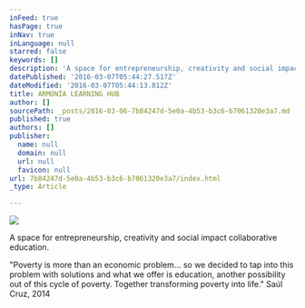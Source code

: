 ```yaml
---
inFeed: true
hasPage: true
inNav: true
inLanguage: null
starred: false
keywords: []
description: 'A space for entrepreneurship, creativity and social impact collaborative education.'
datePublished: '2016-03-07T05:44:27.517Z'
dateModified: '2016-03-07T05:44:13.812Z'
title: ARMONÍA LEARNING HUB
author: []
sourcePath: _posts/2016-03-06-7b84247d-5e0a-4b53-b3c6-b7061320e3a7.md
published: true
authors: []
publisher:
  name: null
  domain: null
  url: null
  favicon: null
url: 7b84247d-5e0a-4b53-b3c6-b7061320e3a7/index.html
_type: Article

---
```

![](https://the-grid-user-content.s3-us-west-2.amazonaws.com/f42bd4eb-4e5d-4cc1-8cbc-98ce8b445e05.jpg)

A space for entrepreneurship, creativity and social impact collaborative education.

"Poverty is more than an economic problem... so we decided to tap into this problem with solutions and what we offer is education, another possibility out of this cycle of poverty. Together transforming poverty into life." Saúl Cruz, 2014